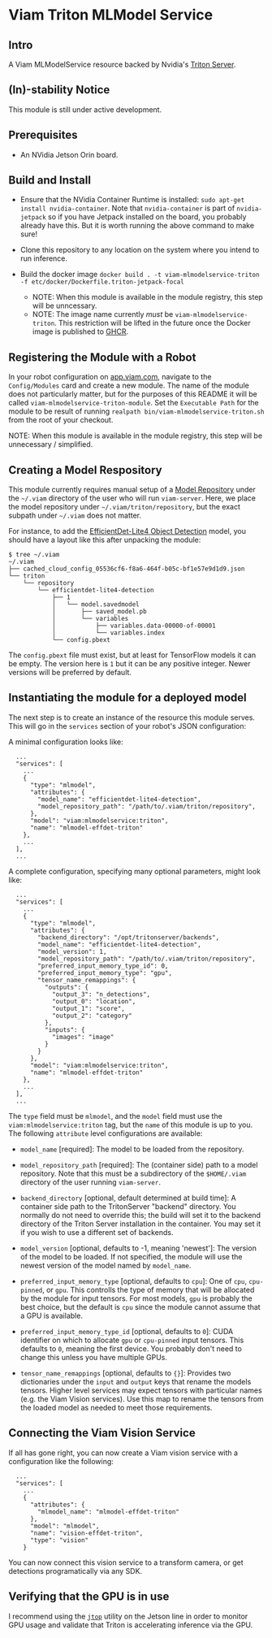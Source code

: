 # Viam Triton MLModel Service

## Intro

A Viam MLModelService resource backed by Nvidia's [Triton
Server](https://developer.nvidia.com/triton-inference-server).

## (In)-stability Notice

This module is still under active development.

## Prerequisites

- An NVidia Jetson Orin board.

## Build and Install

- Ensure that the NVidia Container Runtime is installed: `sudo apt-get
  install nvidia-container`. Note that `nvidia-container` is part of
  `nvidia-jetpack` so if you have Jetpack installed on the board, you
  probably already have this. But it is worth running the above
  command to make sure!

- Clone this repository to any location on the system where you intend
  to run inference.

- Build the docker image `docker build . -t viam-mlmodelservice-triton
  -f etc/docker/Dockerfile.triton-jetpack-focal`
    - NOTE: When this module is available in
   the module registry, this step will be unncessary.
    - NOTE: The image name currently *must* be
   `viam-mlmodelservice-triton`. This restriction will be lifted in
   the future once the Docker image is published to
   [GHCR](https://ghcr.io).

## Registering the Module with a Robot

In your robot configuration on [app.viam.com](app.viam.com), navigate
to the `Config/Modules` card and create a new module. The name of the
module does not particularly matter, but for the purposes of this
README it will be called `viam-mlmodelservice-triton-module`. Set the
`Executable Path` for the module to be result of running `realpath
bin/viam-mlmodelservice-triton.sh` from the root of your checkout.

NOTE: When this module is available in the module registry, this step
will be unnecessary / simplified.

## Creating a Model Respository

This module currently requires manual setup of a [Model
Repository](https://docs.nvidia.com/deeplearning/triton-inference-server/user-guide/docs/user_guide/model_repository.html)
under the `~/.viam` directory of the user who will run
`viam-server`. Here, we place the model repository under
`~/.viam/triton/repository`, but the exact subpath under `~/.viam`
does not matter.

For instance, to add the [EfficientDet-Lite4 Object
Detection](https://tfhub.dev/tensorflow/efficientdet/lite4/detection/2)
model, you should have a layout like this after unpacking the module:

```
$ tree ~/.viam
~/.viam
├── cached_cloud_config_05536cf6-f8a6-464f-b05c-bf1e57e9d1d9.json
└── triton
    └── repository
        └── efficientdet-lite4-detection
            ├── 1
            │   └── model.savedmodel
            │       ├── saved_model.pb
            │       └── variables
            │           ├── variables.data-00000-of-00001
            │           └── variables.index
            └── config.pbext
```

The `config.pbext` file must exist, but at least for TensorFlow models
it can be empty. The version here is `1` but it can be any positive
integer. Newer versions will be preferred by default.

## Instantiating the module for a deployed model

The next step is to create an instance of the resource this module
serves. This will go in the `services` section of your robot's JSON
configuration:

A minimal configuration looks like:

```
  ...
  "services": [
    ...
    {
      "type": "mlmodel",
      "attributes": {
        "model_name": "efficientdet-lite4-detection",
        "model_repository_path": "/path/to/.viam/triton/repository",
      },
      "model": "viam:mlmodelservice:triton",
      "name": "mlmodel-effdet-triton"
    },
    ...
  ],
  ...
```

A complete configuration, specifying many optional parameters, might look like:


```
  ...
  "services": [
    ...
    {
      "type": "mlmodel",
      "attributes": {
        "backend_directory": "/opt/tritonserver/backends",
        "model_name": "efficientdet-lite4-detection",
        "model_version": 1,
        "model_repository_path": "/path/to/.viam/triton/repository",
        "preferred_input_memory_type_id": 0,
        "preferred_input_memory_type": "gpu",
        "tensor_name_remappings": {
          "outputs": {
            "output_3": "n_detections",
            "output_0": "location",
            "output_1": "score",
            "output_2": "category"
          },
          "inputs": {
            "images": "image"
          }
        }
      },
      "model": "viam:mlmodelservice:triton",
      "name": "mlmodel-effdet-triton"
    },
    ...
  ],
  ...
```

The `type` field must be `mlmodel`, and the `model` field must use the
`viam:mlmodelservice:triton` tag, but the `name` of this module is up
to you. The following `attribute` level configurations are available:

- `model_name` [required]: The model to be loaded from the repository.

- `model_repository_path` [required]: The (container side) path to a
  model repository. Note that this must be a subdirectory of the
  `$HOME/.viam` directory of the user running `viam-server`.

- `backend_directory` [optional, default determined at build time]: A
  container side path to the TritonServer "backend" directory. You
  normally do not need to override this; the build will set it to the
  backend directory of the Triton Server installation in the
  container. You may set it if you wish to use a different set of
  backends.

- `model_version` [optional, defaults to -1, meaning 'newest']: The
  version of the model to be loaded. If not specified, the module will
  use the newest version of the model named by `model_name`.

- `preferred_input_memory_type` [optional, defaults to `cpu`]: One of
  `cpu`, `cpu-pinned`, or `gpu`. This controlls the type of memory
  that will be allocated by the module for input tensors. For most
  models, `gpu` is probably the best choice, but the default is `cpu`
  since the module cannot assume that a GPU is available.

- `preferred_input_memory_type_id` [optional, defaults to `0`]: CUDA
  identifier on which to allocate `gpu` or `cpu-pinned` input
  tensors. This defaults to `0`, meaning the first device. You
  probably don't need to change this unless you have multiple GPUs.

- `tensor_name_remappings` [optional, defaults to `{}`]: Provides two
  dictionaries under the `input` and `output` keys that rename the
  models tensors. Higher level services may expect tensors with
  particular names (e.g. the Viam Vision services). Use this map to
  rename the tensors from the loaded model as needed to meet those
  requirements.

## Connecting the Viam Vision Service

If all has gone right, you can now create a Viam vision service with a
configuration like the following:

```
  ...
  "services": [
    ...
    {
      "attributes": {
        "mlmodel_name": "mlmodel-effdet-triton"
      },
      "model": "mlmodel",
      "name": "vision-effdet-triton",
      "type": "vision"
    }
```

You can now connect this vision service to a transform camera, or get
detections programatically via any SDK.

## Verifying that the GPU is in use

I recommend using the
[`jtop`](https://github.com/rbonghi/jetson_stats) utility on the
Jetson line in order to monitor GPU usage and validate that Triton is
accelerating inference via the GPU.
